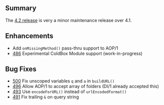 Summary
---
The [4.2 release](/documentation/4.3) is very a minor maintenance release over 4.1.

Enhancements
---

* Add `onMissingMethod()` pass-thru support to AOP/1
* [486](https://github.com/framework-one/fw1/issues/486) Experimental ColdBox Module support (work-in-progress)

Bug Fixes
---

* [500](https://github.com/framework-one/fw1/pull/500) Fix unscoped variables `q` and `a` in `buildURL()`
* [496](https://github.com/framework-one/fw1/pull/496) Allow AOP/1 to accept array of folders (DI/1 already accepted this)
* [493](https://github.com/framework-one/fw1/pull/493) Use `encodeForURL()` instead of `urlEncodedFormat()`
* [491](https://github.com/framework-one/fw1/pull/491) Fix trailing `&` on query string
